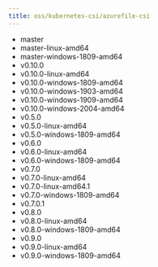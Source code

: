 ```yaml
---
title: oss/kubernetes-csi/azurefile-csi
---
```

- master
- master-linux-amd64
- master-windows-1809-amd64
- v0.10.0
- v0.10.0-linux-amd64
- v0.10.0-windows-1809-amd64
- v0.10.0-windows-1903-amd64
- v0.10.0-windows-1909-amd64
- v0.10.0-windows-2004-amd64
- v0.5.0
- v0.5.0-linux-amd64
- v0.5.0-windows-1809-amd64
- v0.6.0
- v0.6.0-linux-amd64
- v0.6.0-windows-1809-amd64
- v0.7.0
- v0.7.0-linux-amd64
- v0.7.0-linux-amd64.1
- v0.7.0-windows-1809-amd64
- v0.7.0.1
- v0.8.0
- v0.8.0-linux-amd64
- v0.8.0-windows-1809-amd64
- v0.9.0
- v0.9.0-linux-amd64
- v0.9.0-windows-1809-amd64

